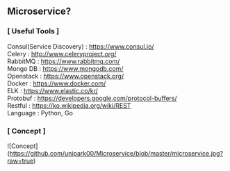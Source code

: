 ## Microservice?
### [ Useful Tools ]
Consul(Service Discovery) : https://www.consul.io/  
Celery : http://www.celeryproject.org/  
RabbitMQ : https://www.rabbitmq.com/  
Mongo DB : https://www.mongodb.com/  
Openstack : https://www.openstack.org/  
Docker : https://www.docker.com/  
ELK : https://www.elastic.co/kr/  
Protobuf : https://developers.google.com/protocol-buffers/  
Restful : https://ko.wikipedia.org/wiki/REST  
Language : Python, Go  

### [ Concept ]
![Concept] (https://github.com/unipark00/Microservice/blob/master/microservice.jpg?raw=true)
